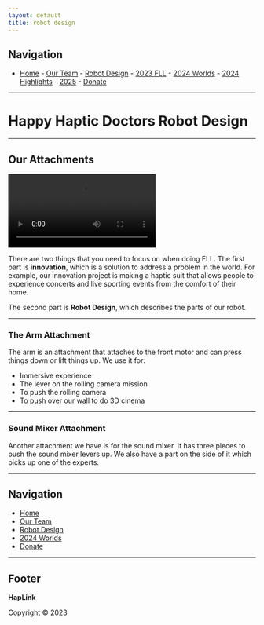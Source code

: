 ```yaml
---
layout: default
title: robot design
---
```


## Navigation
- [Home](/) - [Our Team](/our-team/) - [Robot Design](/happy-haptic-doctors-robot-design/) - [2023 FLL](/2023-fll/) - [2024 Worlds](/2024-worlds/) - [2024 Highlights](/2024/) - [2025](/2025/) - [Donate](/donate/)

---

# Happy Haptic Doctors Robot Design

---

## Our Attachments

![Attachment Video](../wp-content/uploads/2024/01/IMG_7461.qt)

There are two things that you need to focus on when doing FLL. The first part is **innovation**, which is a solution to address a problem in the world. For example, our innovation project is making a haptic suit that allows people to experience concerts and live sporting events from the comfort of their home.

The second part is **Robot Design**, which describes the parts of our robot.

---

### The Arm Attachment

The arm is an attachment that attaches to the front motor and can press things down or lift things up. We use it for:
- Immersive experience
- The lever on the rolling camera mission
- To push the rolling camera
- To push over our wall to do 3D cinema

---

### Sound Mixer Attachment

Another attachment we have is for the sound mixer. It has three pieces to push the sound mixer levers up. We also have a part on the side of it which picks up one of the experts.

---

## Navigation

- [Home](../index.md)
- [Our Team](../our-team/index.md)
- [Robot Design](index.md)
- [2024 Worlds](../2024-worlds/index.md)
- [Donate](../donate/index.md)

---

## Footer

**HapLink**

Copyright © 2023